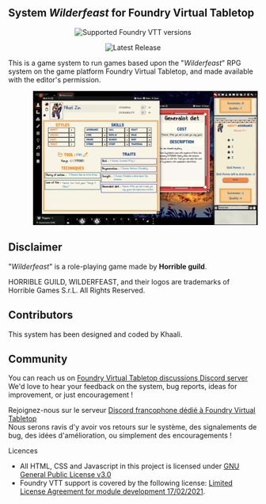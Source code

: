 
<h2>System <em>Wilderfeast</em> for Foundry Virtual Tabletop</h2>

<div align="center">

![Supported Foundry VTT versions](https://img.shields.io/endpoint?url=https%3A%2F%2Ffoundryshields.com%2Fversion%3Fstyle%3Dflat%26url%3Dhttps%3A%2F%2Fraw.githubusercontent.com%2Fkhaali-dev%2Fwilderfeast%2Fmaster%2Fsystem.json)

![Latest Release](https://img.shields.io/github/v/release/khaali-dev/wilderfeast?label=Latest%20release)

</div>

<p>This is a game system to run games based upon the "<em>Wilderfeast</em>" RPG system on the game platform Foundry Virtual Tabletop, and made available with the editor's permission.</p>

<p style="margin-left: 10%;"> <img src="/assets/system/system-exemple1.webp" /></p>

<h2>Disclaimer</h2>
<p>"<em>Wilderfeast</em>" is a role-playing game made by <strong>Horrible guild</strong>.</p>

<p>HORRIBLE GUILD, WILDERFEAST, and their logos are trademarks of Horrible Games S.r.L. All Rights Reserved.</p>

<h2>Contributors</h2>
<p>This system has been designed and coded by Khaali.</p>

<h2>Community</h2>
<p>You can reach us on <a href="https://discord.com/invite/5Fj2E42X">Foundry Virtual Tabletop discussions Discord server</a><br />
We'd love to hear your feedback on the system, bug reports, ideas for improvement, or just encouragement !</p>

<p>Rejoignez-nous sur le serveur <a href="https://discord.com/invite/pPSDNJk">Discord francophone dédié à Foundry Virtual Tabletop</a><br />
Nous serons ravis d'y avoir vos retours sur le système, des signalements de bug, des idées d'amélioration, ou simplement des encouragements !</p>


</h2>Licences</h2>
<ul>
<li>All HTML, CSS and Javascript in this project is licensed under <a href="https://choosealicense.com/licenses/gpl-3.0/">GNU General Public License v3.0</a></li>

<li>Foundry VTT support is covered by the following license: <a href="https://foundryvtt.com/article/license/">Limited License Agreement for module development 17/02/2021</a>.</li>
</ul>
